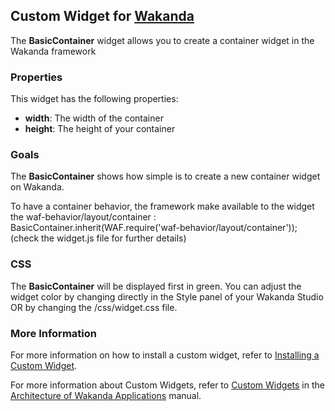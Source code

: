 ## Custom Widget for [Wakanda](http://wakanda.org)
The __BasicContainer__ widget allows you to create a container widget in the Wakanda framework

### Properties
This widget has the following properties: 

* __width__: The width of the container
* __height__: The height of your container

### Goals
The __BasicContainer__ shows how simple is to create a new container widget on Wakanda. 

To have a container behavior, the framework make available to the widget the waf-behavior/layout/container :
BasicContainer.inherit(WAF.require('waf-behavior/layout/container')); 
(check the widget.js file for further details) 


### CSS
The __BasicContainer__ will be displayed first in green. You can adjust the widget color by changing directly in the Style panel of your Wakanda  Studio OR by changing the /css/widget.css file.  


### More Information
For more information on how to install a custom widget, refer to [Installing a Custom Widget](http://doc.wakanda.org/WakandaStudio0/help/Title/en/page3869.html#1027761).

For more information about Custom Widgets, refer to [Custom Widgets](http://doc.wakanda.org/Wakanda0.v5/help/Title/en/page3863.html "Custom Widgets") in the [Architecture of Wakanda Applications](http://doc.wakanda.org/Wakanda0.v5/help/Title/en/page3844.html "Architecture of Wakanda Applications") manual.


